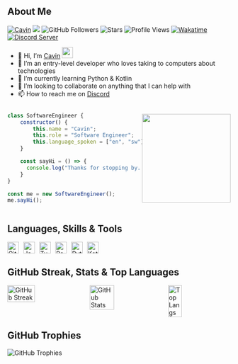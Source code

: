<!-- Killercavin@CalaTech -->

## About Me

[![Cavin](https://img.shields.io/badge/Cavin-<COLOR>.svg)](https://shields.io/)
![](https://badges.frapsoft.com/os/v1/open-source.svg?v=102)
![GitHub Followers](https://img.shields.io/github/followers/Killercavin?label=Follow&style=social&style=plastic)
![Stars](https://img.shields.io/github/stars/Killercavin?affiliations=OWNER%2CCOLLABORATOR&style=social&style=plastic&color=gold)
![Profile Views](https://komarev.com/ghpvc/?username=Killercavin&color=green&style=plastic)
[![Wakatime](https://wakatime.com/badge/user/0a629113-4a07-4f00-baa2-ec03ce250a02.svg?style=plastic)](https://wakatime.com/@0a629113-4a07-4f00-baa2-ec03ce250a02)
[![Discord Server](https://img.shields.io/discord/950481728068263976?color=blueviolet&logo=Discord&style=plastic)](https://discord.gg/GnrKuFSaUC)
- 👋 Hi, I’m [Cavin](https://cavinlarry.vercel.app) <img src="https://emojis.slackmojis.com/emojis/images/1588315024/8823/hyperkitty.gif?1588315024" width="25"></h3>
- 👀 I’m an entry-level developer who loves taking to computers about technologies
- 🌱 I’m currently learning Python & Kotlin
- 💞️ I’m looking to collaborate on anything that I can help with
- 📫 How to reach me on [Discord](https://discordapp.com/users/Killercavin)

<div style="display: flex; flex-direction: row-reverse; align-items:center; justify-conten: center;">

<img src="https://media.giphy.com/media/M9gbBd9nbDrOTu1Mqx/giphy.gif" width="200">

```js
class SoftwareEngineer {
    constructor() {
        this.name = "Cavin";
        this.role = "Software Engineer";
        this.language_spoken = ["en", "sw"];
    }

    const sayHi = () => {
      console.log("Thanks for stopping by. I hope you find some of my work interesting.");
    }
}

const me = new SoftwareEngineer();
me.sayHi();
```

</div>

## Languages, Skills & Tools
<div style="display: flex;">
  <img alt="Git" width="26px" src="https://cdn.jsdelivr.net/gh/devicons/devicon/icons/git/git-original.svg" style="padding-right:10px;" />
  <img alt="JavaScript" width="26px" src="https://cdn.jsdelivr.net/gh/devicons/devicon/icons/javascript/javascript-original.svg" style="padding-right:10px;" />
  <img alt="TypeScript" width="26px" src="https://cdn.jsdelivr.net/gh/devicons/devicon/icons/typescript/typescript-plain.svg" style="padding-right:10px;" />
  <img alt="React" width="26px" src="https://cdn.jsdelivr.net/gh/devicons/devicon/icons/react/react-original.svg" style="padding-right:10px;" />
  <img alt="Python" width="26px" src="https://cdn.jsdelivr.net/gh/devicons/devicon/icons/python/python-original.svg" style="padding-right:10px;" />
  <img alt="Kotlin" width="26px" src="https://cdn.jsdelivr.net/gh/devicons/devicon/icons/kotlin/kotlin-original.svg" style="padding-right:10px;" />
</div>
 
## GitHub Streak, Stats & Top Languages
<div style="display: flex;">
  <img src="https://github-readme-streak-stats.herokuapp.com/?user=Killercavin&theme=outrun" alt="GitHub Streak" style="width: 35%; height: auto; padding-right:10px;">
  <img src="https://github-readme-stats.vercel.app/api?username=Killercavin&show_icons=true&theme=algolia" alt="GitHub Stats" style="width: 33%; height: auto; padding-right:10px;">
  <img src="https://github-readme-stats.vercel.app/api/top-langs/?username=Killercavin&theme=yeblu&limit=15&layout=compact" alt="Top Langs" style="width: 25%; height: auto; padding-right:10px;"/>
</div>
 
## GitHub Trophies
![GitHub Trophies](https://github-profile-trophy.vercel.app/?username=Killercavin&row=1&column=10)

<!-- End -->
